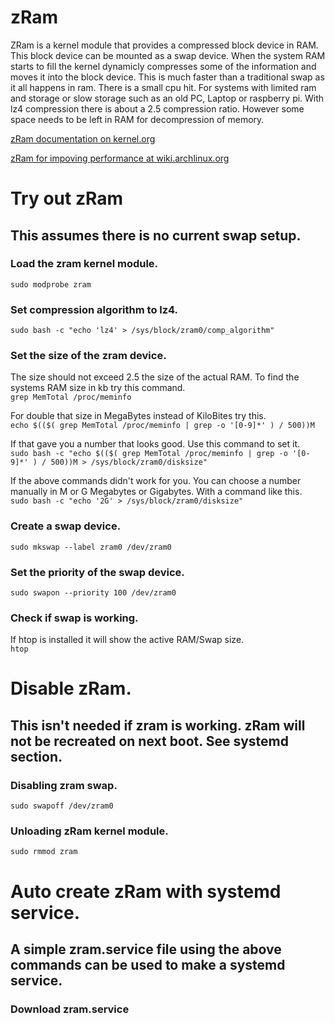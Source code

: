 # zRam
ZRam is a kernel module that provides a compressed block device in RAM. This block device can be mounted as a swap device. When the system RAM starts to fill the kernel dynamicly compresses some of the information and moves it into the block device. This is much faster than a traditional swap as it all happens in ram. There is a small cpu hit. For systems with limited ram and storage or slow storage such as an old PC, Laptop or raspberry pi. With lz4 compression there is about a 2.5 compression ratio. However some space needs to be left in RAM for decompression of memory.

[zRam documentation on kernel.org](https://www.kernel.org/doc/html/latest/admin-guide/blockdev/zram.html)

[zRam for impoving performance at wiki.archlinux.org](https://wiki.archlinux.org/title/improving_performance#zram_or_zswap)

# Try out zRam
## This assumes there is no current swap setup.

### Load the zram kernel module.
`sudo modprobe zram`

### Set compression algorithm to lz4.
`sudo bash -c "echo 'lz4' > /sys/block/zram0/comp_algorithm"`

### Set the size of the zram device.
The size should not exceed 2.5 the size of the actual RAM. To find the systems RAM size in kb try this command.\
`grep MemTotal /proc/meminfo`

For double that size in MegaBytes instead of KiloBites try this.\
`echo $(($( grep MemTotal /proc/meminfo | grep -o '[0-9]*' ) / 500))M`

If that gave you a number that looks good. Use this command to set it.\
`sudo bash -c "echo $(($( grep MemTotal /proc/meminfo | grep -o '[0-9]*' ) / 500))M > /sys/block/zram0/disksize"`

If the above commands didn't work for you. You can choose a number manually in M or G Megabytes or Gigabytes. With a command like this.\
`sudo bash -c "echo '2G' > /sys/block/zram0/disksize"`

### Create a swap device.
`sudo mkswap --label zram0 /dev/zram0`

### Set the priority of the swap device.
`sudo swapon --priority 100 /dev/zram0`

### Check if swap is working.
If htop is installed it will show the active RAM/Swap size.\
`htop`

# Disable zRam.
## This isn't needed if zram is working. zRam will not be recreated on next boot. See systemd section.
### Disabling zram swap.
`sudo swapoff /dev/zram0`

### Unloading zRam kernel module.
`sudo rmmod zram`

# Auto create zRam with systemd service.
## A simple zram.service file using the above commands can be used to make a systemd service.
### Download zram.service
